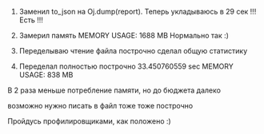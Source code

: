 1. Заменил to_json на Oj.dump(report).
  Теперь укладываюсь в 29 сек !!! Есть !!!

2. Замерил память
  MEMORY USAGE: 1688 MB
  Нормально так :)

3. Переделываю чтение файла построчно
    сделал общую статистику

4. Переделал полностью построчно
  33.450760559 sec
  MEMORY USAGE: 838 MB

  В 2 раза меньше потребление памяти, но до бюджета далеко

  возможно нужно писать в файл тоже тоже построчно

  Пройдусь профилировщиками, как положено :)
